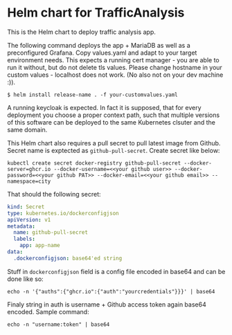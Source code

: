 # Helm chart for TrafficAnalysis

This is the Helm chart to deploy traffic analysis app. 

The following command deploys the app + MariaDB as well as a preconfigured Grafana. Copy values.yaml and adapt to your target environment needs. This expects a running cert manager - you are able to run it without, but do not delete tls values. Please change hostname in your custom values - localhost does not work. (No also not on your dev machine :)). 

```console
$ helm install release-name . -f your-customvalues.yaml
```
A running keycloak is expected. In fact it is supposed, that for every deployment you choose a proper context path, such that multiple versions of this software can be deployed to the same Kubernetes clsuter and the same domain.

This Helm chart also requires a pull secret to pull latest image from Github. Secret name is exptected as `github-pull-secret`. Create secret like below:

```
kubectl create secret docker-registry github-pull-secret --docker-server=ghcr.io --docker-username=<<your github user>> --docker-password=<<your github PAT>> --docker-email=<<your github email>> --namespace=city
```
That should the following secret:

```YAML
kind: Secret
type: kubernetes.io/dockerconfigjson
apiVersion: v1
metadata:
  name: github-pull-secret
  labels:
    app: app-name
data:
  .dockerconfigjson: base64'ed string
```

Stuff in `dockerconfigjson` field is a config file encoded in base64 and can be done like so:

```console
echo -n '{"auths":{"ghcr.io":{"auth":"yourcredentials"}}}' | base64
```
Finaly string in auth is username + Github access token again base64 encoded. Sample command:

```console
echo -n "username:token" | base64
```